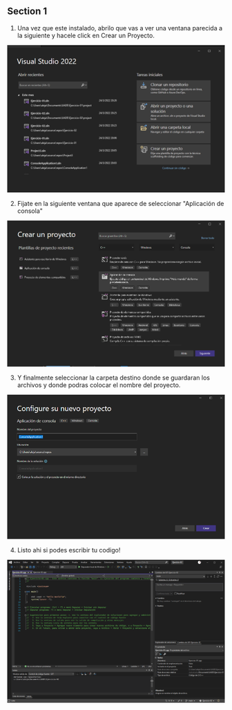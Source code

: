 
## Section 1
<a id="section-1"></a>

1.	Una vez que este instalado, abrilo que vas a ver una ventana parecida a la siguiente y  hacele click en Crear un Proyecto.
<img src="./img/project.png">
 
2.	Fijate en la siguiente ventana que aparece de seleccionar "Aplicación de consola"
<img src="./img/create.png">
 
3.	Y finalmente seleccionar la carpeta destino donde se guardaran los archivos y donde podras colocar el nombre del proyecto.
<img src="./img/setup.png">
 
4.	Listo ahi si podes escribir tu codigo!
<img src="./img/code.png">